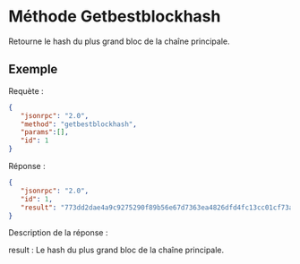 # Méthode Getbestblockhash

Retourne le hash du plus grand bloc de la chaîne principale.

## Exemple

Requète :

```json
{
   "jsonrpc": "2.0",
   "method": "getbestblockhash",
   "params":[],
   "id": 1
}
```

Réponse :

```json
{
   "jsonrpc": "2.0",
   "id": 1,
   "result": "773dd2dae4a9c9275290f89b56e67d7363ea4826dfd4fc13cc01cf73a44b0d0e"
}
```

Description de la réponse :

result : Le hash du plus grand bloc de la chaîne principale.
